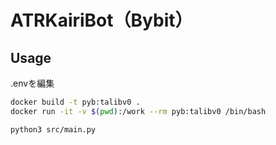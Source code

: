 # ATRKairiBot（Bybit）

## Usage

.envを編集

```bash
docker build -t pyb:talibv0 .
docker run -it -v $(pwd):/work --rm pyb:talibv0 /bin/bash
```

```bash
python3 src/main.py
```